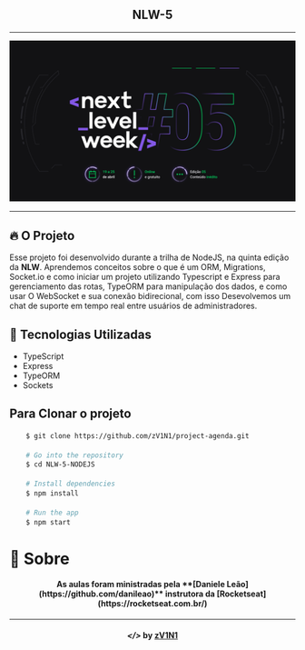 <div align="center">
    <h2>NLW-5</h2>
</div>

---

<div>
    <img src="github/next-level-week.png" alt="NLW-5">
</div>

---

## 🔥 O Projeto

Esse projeto foi desenvolvido durante a trilha de NodeJS, na quinta edição da **NLW**. Aprendemos conceitos sobre o que é um ORM, Migrations, Socket.io e como iniciar um projeto utilizando Typescript e Express para gerenciamento das rotas, TypeORM para manipulação dos dados, e como usar O WebSocket e sua conexão bidirecional, com isso Desevolvemos um chat de suporte em tempo real entre usuários de administradores.

## 🚀 Tecnologias Utilizadas

- TypeScript
- Express
- TypeORM
- Sockets

## Para Clonar o projeto

```bash
    $ git clone https://github.com/zV1N1/project-agenda.git

    # Go into the repository
    $ cd NLW-5-NODEJS

    # Install dependencies
    $ npm install

    # Run the app
    $ npm start
```

# 📝 Sobre

<h4 align="center"> As aulas foram ministradas pela **[Daniele Leão](https://github.com/danileao)** instrutora da [Rocketseat](https://rocketseat.com.br/)</h4>

---

<h4 align="center"> <em>&lt;/&gt;</em> by <a href="https://github.com/zV1N1" target="_blank">zV1N1</a> </h4>

